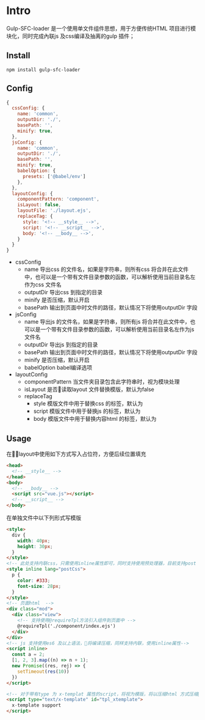 # Intro
Gulp-SFC-loader 是一个使用单文件组件思想，用于方便传统HTML 项目进行模块化，同时完成內联js 及css编译及抽离的gulp 插件；

## Install
```
npm install gulp-sfc-loader
```

## Config
```javascript
{
  cssConfig: {
    name: 'common',
    outputDir: './',
    basePath: '',
    minify: true,
  },
  jsConfig: {
    name: 'common',
    outputDir: './',
    basePath: '',
    minify: true,
    babelOption: {
      presets: ['@babel/env']
    },
  },
  layoutConfig: {
    componentPattern: 'component',
    isLayout: false,
    layoutFile: './layout.ejs',
    replaceTag: {
      style: '<!-- __style__ -->',
      script: '<!-- __script__ -->',
      body: '<!-- __body__ -->',
    }
  }
}
```
- cssConfig 
  - name 导出css 的文件名，如果是字符串，则所有css 将合并在此文件中，也可以是一个带有文件目录参数的函数，可以解析使用当前目录名左作为css 文件名
  - outputDir 导出css 到指定的目录
  - minify 是否压缩，默认开启
  - basePath 输出到页面中时文件的路径，默认情况下将使用outputDir 字段
- jsConfig 
  - name 导出js 的文件名，如果是字符串，则所有js 将合并在此文件中，也可以是一个带有文件目录参数的函数，可以解析使用当前目录名左作为js 文件名
  - outputDir 导出js 到指定的目录
  - basePath 输出到页面中时文件的路径，默认情况下将使用outputDir 字段
  - minify 是否压缩，默认开启
  - babelOption babel编译选项
- layoutConfig
  - componentPattern 当文件夹目录包含此字符串时，视为模块处理
  - isLayout 是否读取layout 文件替换模版，默认为false
  - replaceTag
    - style 模版文件中用于替换css 的标签，默认为<!-- __style__ -->
    - script 模版文件中用于替换js 的标签，默认为<!-- __script__ -->
    - body 模版文件中用于替换内容html 的标签，默认为<!-- __body__ -->


## Usage
在layout中使用如下方式写入占位符，方便后续位置填充
```html
<head>
  <!-- __style__ -->
</head>
<body>
  <!-- __body__ -->
  <script src="vue.js"></script>
  <!-- __script__ -->
</body>
```
在单独文件中以下列形式写模版
```html
<style>
  div {
    width: 40px;
    height: 30px;
  }
</style>
<!-- 此处支持内联css，只需使用inline属性即可，同时支持使用预处理器，目前支持post css，需在项目目录下配置.postcssrc 文件 -->
<style inline lang="postCss">
  p {
    color: #333;
    font-size: 28px;
  }
</style>
<!-- 页面html  -->
<div class="mod">
  <div class="view">
    <!-- 支持使用@requireTpl方法引入组件到页面中 -->
    @requireTpl('./component/index.ejs')
  </div>
</div>
<!-- js 支持使用es6 及以上语法，将编译压缩，同样支持内联，使用inline属性-->
<script inline>
  const a = 2;
  [1, 2, 3].map((n) => n + 1);
  new Promise((res, rej) => {
    setTimeout(res(10))
  })
</script>

<!-- 对于带有type 为 x-templat 属性的script，将视为模版，将以压缩html 方式压缩标签中的代码。并附带在模版中  -->
<script type="text/x-template" id="tpl_xtemplate">
  x-template support
</script>
```